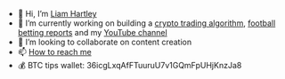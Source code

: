 - 👋 Hi, I’m [Liam Hartley](https://www.liamhartley.co.uk/)
- 🌱 I’m currently working on building a [crypto trading algorithm](https://github.com/liamhartley/cryptotradingbot), [football betting reports](https://www.liamhartley.co.uk/football) and my [YouTube channel](https://www.youtube.com/channel/UC6NlcnUIj1jHhTO1MarsWpw)
- 💞️ I’m looking to collaborate on content creation
- 📫 [How to reach me](https://www.liamhartley.co.uk/about)
- 💰 BTC tips wallet: 36icgLxqAfFTuuruU7v1GQmFpUHjKnzJa8
